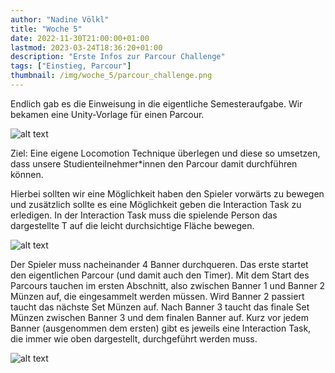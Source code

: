 ```yaml
---
author: "Nadine Völkl"
title: "Woche 5"
date: 2022-11-30T21:00:00+01:00
lastmod: 2023-03-24T18:36:20+01:00
description: "Erste Infos zur Parcour Challenge"
tags: ["Einstieg, Parcour"]
thumbnail: /img/woche_5/parcour_challenge.png
---
```


Endlich gab es die Einweisung in die eigentliche Semesteraufgabe.
Wir bekamen eine Unity-Vorlage für einen Parcour. 

![alt text](/img/woche_5/ursprünglicher_parcour.png "Ein Parcour in Form einer Straße auf einer grünen Fläche mit einem Fluss und mehreren Gebäuden.")

Ziel: Eine eigene Locomotion Technique überlegen und diese so umsetzen, dass unsere Studienteilnehmer\*innen den Parcour damit durchführen können.

Hierbei sollten wir eine Möglichkeit haben den Spieler vorwärts zu bewegen und zusätzlich sollte es eine Möglichkeit geben die Interaction Task zu erledigen. In der Interaction Task muss die spielende Person das dargestellte T auf die leicht durchsichtige Fläche bewegen.

![alt text](/img/woche_5/interaction_task.png "Ein T, dargestellt in VR, welches auf eine bestimmte Position bewegt werden muss.")

Der Spieler muss nacheinander 4 Banner durchqueren. Das erste startet den eigentlichen Parcour (und damit auch den Timer). Mit dem Start des Parcours tauchen im ersten Abschnitt, also zwischen Banner 1 und Banner 2 Münzen auf, die eingesammelt werden müssen. Wird Banner 2 passiert taucht das nächste Set Münzen auf. Nach Banner 3 taucht das finale Set Münzen zwischen Banner 3 und dem finalen Banner auf. Kurz vor jedem Banner (ausgenommen dem ersten) gibt es jeweils eine Interaction Task, die immer wie oben dargestellt, durchgeführt werden muss. 

![alt text](/img/woche_5/parcour_von_oben.png "Blick von oben auf den Parcour. Es werden die vier Banner und die dazugehörigen Münzen dargestellt.")
